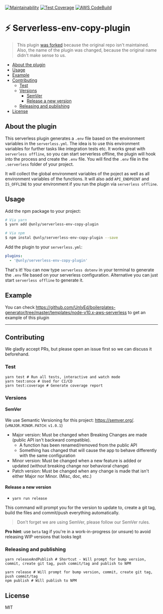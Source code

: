 [![Maintainability](https://api.codeclimate.com/v1/badges/64a8a9858c497e6f6900/maintainability)](https://codeclimate.com/github/UnlyEd/serverless-env-copy-plugin/maintainability)
[![Test Coverage](https://api.codeclimate.com/v1/badges/64a8a9858c497e6f6900/test_coverage)](https://codeclimate.com/github/UnlyEd/serverless-env-copy-plugin/test_coverage)
[![AWS CodeBuild](https://codebuild.eu-west-1.amazonaws.com/badges?uuid=eyJlbmNyeXB0ZWREYXRhIjoiQ0VXT2gwOEx4cXRhZ09aRzlKa0ZuN04vbGZSNyt0Sk9WZWk2bWlCRitEcmlQMTcrKzI5ZWpXUXpqQUxPd1hpZXM0UGRuTlNObzVTSlZ5MFRkbnFOc1RNPSIsIml2UGFyYW1ldGVyU3BlYyI6ImlXS01adG04bGdsYURWZW0iLCJtYXRlcmlhbFNldFNlcmlhbCI6MX0%3D&branch=master)](https://eu-west-1.console.aws.amazon.com/codesuite/codebuild/projects/Serverless-env-copy-plugin)

# ⚡️ Serverless-env-copy-plugin

> This plugin [was forked](https://github.com/Jimdo/serverless-dotenv) because the original repo isn't maintained.
> Also, the name of the plugin was changed, because the original name didn't make sense to us.

<!-- toc -->

- [About the plugin](#about-the-plugin)
- [Usage](#usage)
- [Example](#example)
- [Contributing](#contributing)
  * [Test](#test)
  * [Versions](#versions)
    + [SemVer](#semver)
    + [Release a new version](#release-a-new-version)
  * [Releasing and publishing](#releasing-and-publishing)
- [License](#license)

<!-- tocstop -->

## About the plugin

This serverless plugin generates a `.env` file based on the environment variables in the `serverless.yml`. The idea is to use this environment variables for further tasks like integration tests etc. It works great with `serverless offline`, so you can start serverless offline, the plugin will hook into the process and create the `.env` file. You will find the `.env` file in the `.serverless` folder of your project.

It will collect the global environment variables of the poject as well as all environment variables of the functions. It will also add `API_ENDPOINT` and `IS_OFFLINE` to your environment if you run the plugin via `serverless offline`.

## Usage

Add the npm package to your project:

```bash
# Via yarn
$ yarn add @unly/serverless-env-copy-plugin

# Via npm
$ npm instal @unly/serverless-env-copy-plugin --save
```

Add the plugin to your `serverless.yml`:

```yaml
plugins:
  - '@unly/serverless-env-copy-plugin'
```

That's it! You can now type `serverless dotenv` in your terminal to generate the `.env` file based on your serverless configuration. Alternative you can just start `serverless offline` to generate it.

## Example

You can check https://github.com/UnlyEd/boilerplates-generator/tree/master/templates/node-v10.x-aws-serverless to get an example of this plugin


---

## Contributing

We gladly accept PRs, but please open an issue first so we can discuss it beforehand.

### Test

```
yarn test # Run all tests, interactive and watch mode
yarn test:once # Used for CI/CD
yarn test:coverage # Generate coverage report
```

### Versions

#### SemVer

We use Semantic Versioning for this project: https://semver.org/. (`vMAJOR.MINOR.PATCH`: `v1.0.1`)

- Major version: Must be changed when Breaking Changes are made (public API isn't backward compatible).
  - A function has been renamed/removed from the public API
  - Something has changed that will cause the app to behave differently with the same configuration
- Minor version: Must be changed when a new feature is added or updated (without breaking change nor behavioral change)
- Patch version: Must be changed when any change is made that isn't either Major nor Minor. (Misc, doc, etc.)

#### Release a new version

- `yarn run release`

This command will prompt you for the version to update to, create a git tag, build the files and commit/push everything automatically.

> Don't forget we are using SemVer, please follow our SemVer rules.

**Pro hint**: use `beta` tag if you're in a work-in-progress (or unsure) to avoid releasing WIP versions that looks legit


### Releasing and publishing

```
yarn releaseAndPublish # Shortcut - Will prompt for bump version, commit, create git tag, push commit/tag and publish to NPM

yarn release # Will prompt for bump version, commit, create git tag, push commit/tag
npm publish # Will publish to NPM
```

## License

MIT
